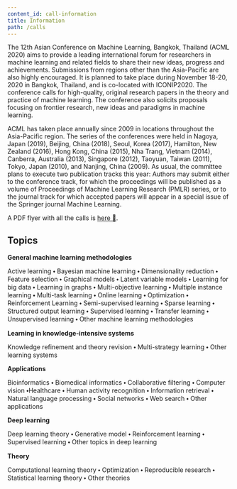 ```yaml
---
content_id: call-information
title: Information
path: /calls
---
```


The 12th Asian Conference on Machine Learning, Bangkok, Thailand (ACML 2020) aims to provide a leading international forum for researchers in machine learning and related fields to share their new ideas, progress and achievements. Submissions from regions other than the Asia-Pacific are also highly encouraged. It is planned to take place during November 18-20, 2020 in Bangkok, Thailand, and is co-located with ICONIP2020. The conference calls for high-quality, original research papers in the theory and practice of machine learning. The conference also solicits proposals focusing on frontier research, new ideas and paradigms in machine learning.

ACML has taken place annually since 2009 in locations throughout the Asia-Pacific region. The series of the conferences were held in Nagoya, Japan (2019), Beijing, China (2018), Seoul, Korea (2017), Hamilton, New Zealand (2016), Hong Kong, China (2015), Nha Trang, Vietnam (2014), Canberra, Australia (2013), Singapore (2012), Taoyuan, Taiwan (2011), Tokyo, Japan (2010), and Nanjing, China (2009). As usual, the committee plans to execute two publication tracks this year: Authors may submit either to the conference track, for which the proceedings will be published as a volume of Proceedings of Machine Learning Research (PMLR) series, or to the journal track for which accepted papers will appear in a special issue of the Springer journal Machine Learning.

A PDF flyer with all the calls is [here 🔖](http://acml-conf.org/2020/files/ACML2020-fullcall-v1.pdf).


## Topics

**General machine learning methodologies**

Active learning ⬩ Bayesian machine learning ⬩ Dimensionality reduction ⬩ Feature selection ⬩ Graphical models ⬩ Latent variable models ⬩ Learning for big data ⬩ Learning in graphs ⬩ Multi-objective learning ⬩ Multiple instance learning ⬩ Multi-task learning ⬩ Online learning ⬩ Optimization ⬩ Reinforcement Learning ⬩ Semi-supervised learning ⬩ Sparse learning ⬩ Structured output learning ⬩ Supervised learning ⬩ Transfer learning ⬩ Unsupervised learning ⬩ Other machine learning methodologies

**Learning in knowledge-intensive systems**

Knowledge refinement and theory revision ⬩ Multi-strategy learning ⬩ Other learning systems

**Applications**

Bioinformatics ⬩ Biomedical informatics ⬩ Collaborative filtering ⬩ Computer vision ⬩Healthcare ⬩ Human activity recognition ⬩ Information retrieval ⬩ Natural language processing ⬩ Social networks ⬩ Web search ⬩ Other applications

**Deep learning**

Deep learning theory ⬩ Generative model ⬩ Reinforcement learning ⬩ Supervised learning ⬩ Other topics in deep learning

**Theory**

Computational learning theory ⬩ Optimization ⬩ Reproducible research ⬩ Statistical learning theory ⬩ Other theories